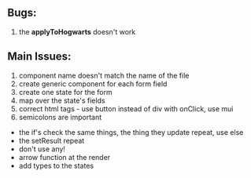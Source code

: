 ## Bugs:
1. the **applyToHogwarts** doesn't work

## Main Issues:
1. component name doesn't match the name of the file 
1. create generic component for each form field 
1. create one state for the form 
1. map over the state's fields
1. correct html tags - use button instead of div with onClick, use mui
1. semicolons are important

* the if's check the same things, the thing they update repeat, use else
* the setResult repeat
* don't use any!
* arrow function at the render
* add types to the states

<!-- ## sorting-hat.css:
* do not use css files, only scss
* do not use img tag -->